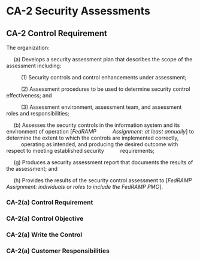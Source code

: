 # CA-2 Security Assessments
## CA-2 Control Requirement
The organization:

&nbsp;&nbsp;&nbsp;&nbsp;&nbsp;(a)  Develops a security assessment plan that describes the scope of the assessment including:

&nbsp;&nbsp;&nbsp;&nbsp;&nbsp;&nbsp;&nbsp;&nbsp;&nbsp;&nbsp;(1)  Security controls and control enhancements under assessment;

&nbsp;&nbsp;&nbsp;&nbsp;&nbsp;&nbsp;&nbsp;&nbsp;&nbsp;&nbsp;(2)  Assessment procedures to be used to determine security control effectiveness; and

&nbsp;&nbsp;&nbsp;&nbsp;&nbsp;&nbsp;&nbsp;&nbsp;&nbsp;&nbsp;(3)  Assessment environment, assessment team, and assessment roles and responsibilities;

&nbsp;&nbsp;&nbsp;&nbsp;&nbsp;(b)  Assesses the security controls in the information system and its environment of operation [*FedRAMP &nbsp;&nbsp;&nbsp;&nbsp;&nbsp;&nbsp;&nbsp;&nbsp;&nbsp;&nbsp;Assignment: at least annually*] to determine the extent to which the controls are implemented correctly, &nbsp;&nbsp;&nbsp;&nbsp;&nbsp;&nbsp;&nbsp;&nbsp;&nbsp;&nbsp;operating as intended, and producing the desired outcome with respect to meeting established security &nbsp;&nbsp;&nbsp;&nbsp;&nbsp;&nbsp;&nbsp;&nbsp;&nbsp;&nbsp;requirements;

&nbsp;&nbsp;&nbsp;&nbsp;&nbsp;(g)  Produces a security assessment report that documents the results of the assessment; and

&nbsp;&nbsp;&nbsp;&nbsp;&nbsp;(h)  Provides the results of the security control assessment to [*FedRAMP Assignment: individuals or roles to include the FedRAMP PMO*].
### CA-2(a) Control Requirement
### CA-2(a) Control Objective
### CA-2(a) Write the Control
### CA-2(a) Customer Responsibilities
